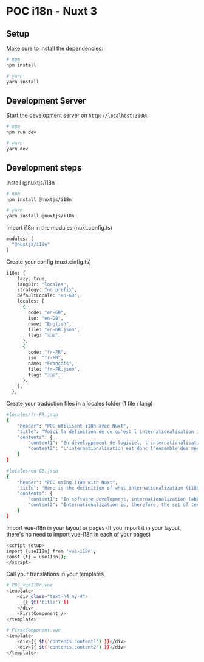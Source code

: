 # POC i18n - Nuxt 3

## Setup

Make sure to install the dependencies:

```bash
# npm
npm install

# yarn
yarn install
```

## Development Server

Start the development server on `http://localhost:3000`:

```bash
# npm
npm run dev

# yarn
yarn dev
```

## Development steps

Install @nuxtjs/i18n
```bash
# npm
npm install @nuxtjs/i18n

# yarn
yarn install @nuxtjs/i18n
```

Import i18n in the modules (nuxt.config.ts)
```bash
modules: [
  "@nuxtjs/i18n"
]
```

Create your config (nuxt.cinfig.ts)
```bash
i18n: {
    lazy: true,
    langDir: "locales",
    strategy: "no_prefix",
    defaultLocale: "en-GB",
    locales: [
      {
        code: "en-GB",
        iso: "en-GB",
        name: "English",
        file: "en-GB.json",
        flag: "🇬🇧",
      },
      {
        code: "fr-FR",
        iso: "fr-FR",
        name: "Français",
        file: "fr-FR.json",
        flag: "🇫🇷",
      },
    ],
  },
```

Create your traduction files in a locales folder (1 file / lang)
```bash
#locales/fr-FR.json
{
    "header": "POC utilisant i18n avec Nuxt",
    "title": "Voici la définition de ce qu'est l'internationalisation i18n",
    "contents": {
        "content1": "En développement de logiciel, l’internationalisation (abrégé en i18n, où 18 représente le nombre de caractères entre le i et le n dans le mot) est la mise en place d’un système permettant la régionalisation du logiciel, c’est-à-dire son adaptation à des langues et des cultures différentes. L’objectif de l’internationalisation est donc de produire un programme unique qui puisse inclure plusieurs langues pour l’interface.",
        "content2": "L'internationalisation est donc l'ensemble des mécanismes techniques qui aboutissent à un résultat linguistiquement acceptable dans la langue que l'utilisateur final a choisie. Cependant, elle peut ne pas suffire pour traiter « n'importe quelle langue », du fait que le programme utilise un jeu de caractères limité, ou certaines polices de caractères spécifiques, ou encore parce que l'utilisateur ne dispose pas des bons claviers pour la saisie de données dans telle ou telle autre langue."
    }
}
```

```bash
#locales/en-GB.json
{
    "header": "POC using i18n with Nuxt",
    "title": "Here is the definition of what internationalization (i18n) is",
    "contents": {
        "content1": "In software development, internationalization (abbreviated as i18n, where 18 represents the number of characters between i and n in the word) is the implementation of a system that allows the regionalization of the software, meaning its adaptation to different languages and cultures. The goal of internationalization is to produce a single program that can include multiple languages for the interface.",
        "content2": "Internationalization is, therefore, the set of technical mechanisms that lead to a linguistically acceptable result in the language chosen by the end user. However, it may not be sufficient to handle 'any language' because the program uses a limited character set, or specific fonts, or because the user does not have the right keyboards for data input in one language or another."
    }
}
```

Import vue-i18n in your layout or pages (If you import it in your layout, there's no need to import vue-i18n in each of your pages)
```bash
<script setup>
import {useI18n} from 'vue-i18n';
const {t} = useI18n();
</script>
```

Call your translations in your templates
```bash
# POC_vueI18n.vue
<template>
    <div class="text-h4 my-4">
      {{ $t('title') }}
    </div>
    <FirstComponent />
</template>

# FirstComponent.vue
<template>
    <div>{{ $t('contents.content1') }}</div>
    <div>{{ $t('contents.content2') }}</div>
</template>
```

